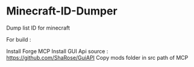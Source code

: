 Minecraft-ID-Dumper
===================

Dump list ID for minecraft


For build :

Install Forge MCP
Install GUI Api source : https://github.com/ShaRose/GuiAPI
Copy mods folder in src path of MCP
